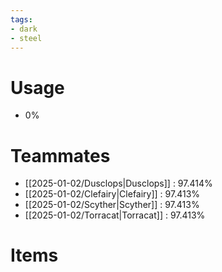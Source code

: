 ```yaml
---
tags:
- dark
- steel
---
```

# Usage
- 0%
# Teammates
- [[2025-01-02/Dusclops|Dusclops]] : 97.414%
- [[2025-01-02/Clefairy|Clefairy]] : 97.413%
- [[2025-01-02/Scyther|Scyther]] : 97.413%
- [[2025-01-02/Torracat|Torracat]] : 97.413%
# Items